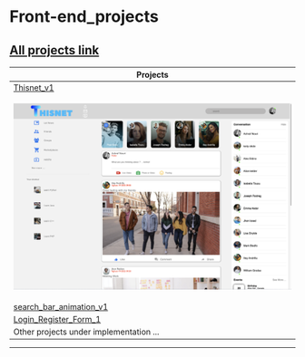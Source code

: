 # Front-end_projects

## [All projects link](https://github.com/achnouri) 

| Projects                                                                                                                                     |
| ---------------------------------------------------------------------------------------------------------------------------------------------|
| [Thisnet_v1](https://github.com/achnouri/Thisnet_simple_front-end_v1)                                                                        |
| <p align="center"><img src="https://github.com/achnouri/Thisnet_simple_front-end_v1/blob/main/Thisnet/screen1.png" alt="Preview" /><br></p>  |
| [search_bar_animation_v1](https://github.com/achnouri/search_bar_animation_v1)                                                               |
| [Login_Register_Form_1](https://github.com/achnouri/Login_Register_Form)                                                                     |
| Other projects under implementation ...                                                                                                      |

<hr>
